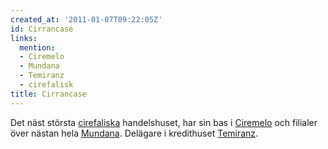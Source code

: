 ```yaml
---
created_at: '2011-01-07T09:22:05Z'
id: Cirrancase
links:
  mention:
  - Ciremelo
  - Mundana
  - Temiranz
  - cirefalisk
title: Cirrancase
---
```


Det näst största [cirefaliska] handelshuset, har sin bas i [Ciremelo] och filialer över nästan hela
[Mundana]. Delägare i kredithuset [Temiranz].

  [cirefaliska]: cirefalisk
  [Ciremelo]: Ciremelo
  [Mundana]: Mundana
  [Temiranz]: Temiranz